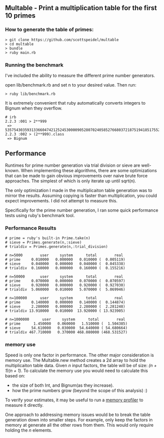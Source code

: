 ## Multable - Print a multiplication table for the first 10 primes 

### How to generate the table of primes:
```
> git clone https://github.com/scottspeidel/multable
> cd multable
> bundle
> ruby main.rb
```
### Running the benchmark
I've included the ability to measure the different prime number generators. 

open lib/benchmark.rb and set n to your desired value. Then run:
```
> ruby lib/benchmark.rb
```
It is extremely convenient that ruby automatically converts integers to Bignum when they overflow.
```
# irb
2.2.3 :001 > 2**999
 => 5357543035931336604742125245300009052807024058527668037218751941851755255624680612465991894078479290637973364587765734125935726428461570217992288787349287401967283887412115492710537302531185570938977091076523237491790970633699383779582771973038531457285598238843271083830214915826312193418602834034688
2.2.3 :002 > (2**999).class
 => Bignum
```
## Performance
Runtimes for prime number generation via trial division or sieve are well-known. When implementing these algorithms, there are some optimizations that can be made to gain obvious improvements over naive brute force approaches. The simplest of which is only iterate up until sqrt(n). 

The only optimization I made in the multiplicaiton table generation was to mirror the results. Assuming copying is faster than multiplication, you could expect improvements. I did not attempt to measure this. 

Specifically for the prime number generation, I ran some quick performance tests using ruby's benchmark tool.

### Performance Results
```
# prime = ruby's built-in Prime.take(n)
# sieve = Primes.generate(n,:sieve) 
# trialdiv = Primes.generate(n,:trial_division)  

# n=5000        user     system      total        real
# prime     0.010000   0.000000   0.010000 (  0.005119)
# sieve     0.040000   0.000000   0.040000 (  0.045338)
# trialdiv  0.160000   0.000000   0.160000 (  0.155216)

# n=50000       user     system      total        real
# prime     0.070000   0.000000   0.070000 (  0.070597)
# sieve     0.920000   0.000000   0.920000 (  0.927030)
# trialdiv  5.060000   0.010000   5.070000 (  5.069946)

# n=100000      user     system      total        real
# prime     0.140000   0.000000   0.140000 (  0.144874)
# sieve     2.280000   0.000000   2.280000 (  2.281248)
# trialdiv 13.910000   0.010000  13.920000 ( 13.923905)

# n=1000000      user     system      total        real
# prime      1.450000   0.060000   1.510000 (  1.504385)
# sieve     54.610000   0.030000  54.640000 ( 54.680664)
# trialdiv 467.710000   0.370000 468.080000 (468.531527)
```

### memory use
Speed is only one factor in performance. The other major consideration is memory use. The Multable.new method creates a 2d array to hold the multiplicaiton table data. Given *n* input factors, the table will be of size: *(n + 1)(n + 1)*. To calculate the memory use you would 
need to calculate this based on:

* the size of both Int, and Bignum(as they increase). 
* how the prime numbers grow (beyond the scope of this analysis) :)

To verify your estimates, it may be useful to run a [memory profiler](https://github.com/SamSaffron/memory_profiler) to measure it directly. 

One approach to addressing memory issues would be to break the table generation down into smaller steps. For example, only keep the factors in memory at generate all the other rows from them. This would only require holding the *n* elements. 


 

